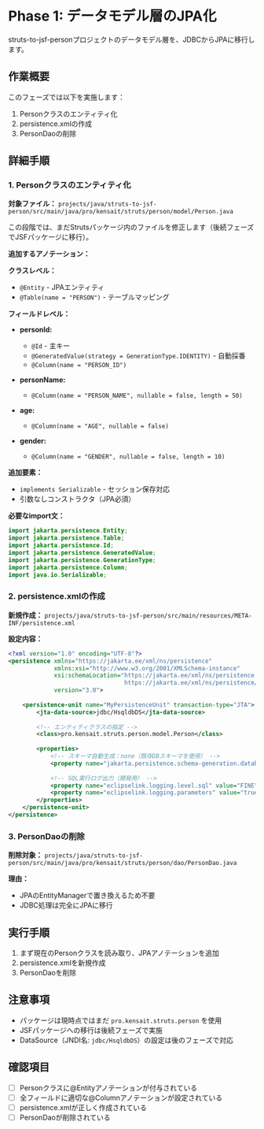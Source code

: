 # Phase 1: データモデル層のJPA化

struts-to-jsf-personプロジェクトのデータモデル層を、JDBCからJPAに移行します。

## 作業概要

このフェーズでは以下を実施します：
1. Personクラスのエンティティ化
2. persistence.xmlの作成
3. PersonDaoの削除

## 詳細手順

### 1. Personクラスのエンティティ化

**対象ファイル：** `projects/java/struts-to-jsf-person/src/main/java/pro/kensait/struts/person/model/Person.java`

この段階では、まだStrutsパッケージ内のファイルを修正します（後続フェーズでJSFパッケージに移行）。

**追加するアノテーション：**

**クラスレベル：**
- `@Entity` - JPAエンティティ
- `@Table(name = "PERSON")` - テーブルマッピング

**フィールドレベル：**
- **personId:**
  - `@Id` - 主キー
  - `@GeneratedValue(strategy = GenerationType.IDENTITY)` - 自動採番
  - `@Column(name = "PERSON_ID")`

- **personName:**
  - `@Column(name = "PERSON_NAME", nullable = false, length = 50)`

- **age:**
  - `@Column(name = "AGE", nullable = false)`

- **gender:**
  - `@Column(name = "GENDER", nullable = false, length = 10)`

**追加要素：**
- `implements Serializable` - セッション保存対応
- 引数なしコンストラクタ（JPA必須）

**必要なimport文：**
```java
import jakarta.persistence.Entity;
import jakarta.persistence.Table;
import jakarta.persistence.Id;
import jakarta.persistence.GeneratedValue;
import jakarta.persistence.GenerationType;
import jakarta.persistence.Column;
import java.io.Serializable;
```

### 2. persistence.xmlの作成

**新規作成：** `projects/java/struts-to-jsf-person/src/main/resources/META-INF/persistence.xml`

**設定内容：**
```xml
<?xml version="1.0" encoding="UTF-8"?>
<persistence xmlns="https://jakarta.ee/xml/ns/persistence"
             xmlns:xsi="http://www.w3.org/2001/XMLSchema-instance"
             xsi:schemaLocation="https://jakarta.ee/xml/ns/persistence
                                 https://jakarta.ee/xml/ns/persistence/persistence_3_0.xsd"
             version="3.0">
    
    <persistence-unit name="MyPersistenceUnit" transaction-type="JTA">
        <jta-data-source>jdbc/HsqldbDS</jta-data-source>
        
        <!-- エンティティクラスの指定 -->
        <class>pro.kensait.struts.person.model.Person</class>
        
        <properties>
            <!-- スキーマ自動生成：none（既存DBスキーマを使用） -->
            <property name="jakarta.persistence.schema-generation.database.action" value="none"/>
            
            <!-- SQL実行ログ出力（開発用） -->
            <property name="eclipselink.logging.level.sql" value="FINE"/>
            <property name="eclipselink.logging.parameters" value="true"/>
        </properties>
    </persistence-unit>
</persistence>
```

### 3. PersonDaoの削除

**削除対象：** `projects/java/struts-to-jsf-person/src/main/java/pro/kensait/struts/person/dao/PersonDao.java`

**理由：**
- JPAのEntityManagerで置き換えるため不要
- JDBC処理は完全にJPAに移行

## 実行手順

1. まず現在のPersonクラスを読み取り、JPAアノテーションを追加
2. persistence.xmlを新規作成
3. PersonDaoを削除

## 注意事項

- パッケージは現時点ではまだ `pro.kensait.struts.person` を使用
- JSFパッケージへの移行は後続フェーズで実施
- DataSource（JNDI名: `jdbc/HsqldbDS`）の設定は後のフェーズで対応

## 確認項目

- [ ] Personクラスに@Entityアノテーションが付与されている
- [ ] 全フィールドに適切な@Columnアノテーションが設定されている
- [ ] persistence.xmlが正しく作成されている
- [ ] PersonDaoが削除されている
